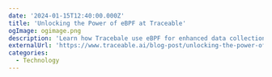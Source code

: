```yaml
---
date: '2024-01-15T12:40:00.000Z'
title: 'Unlocking the Power of eBPF at Traceable'
ogImage: ogimage.png
description: 'Learn how Tracebale use eBPF for enhanced data collection'
externalUrl: 'https://www.traceable.ai/blog-post/unlocking-the-power-of-ebpf-at-traceable'
categories:
  - Technology
---
```

